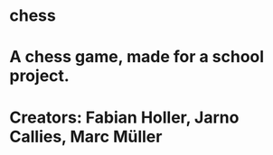 # chess

# A chess game, made for a school project.

# Creators: Fabian Holler, Jarno Callies, Marc Müller
 
